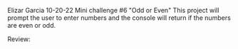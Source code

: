 Elizar Garcia
10-20-22
Mini challenge #6 "Odd or Even"
This project will prompt the user to enter numbers and the console will return if the numbers are even or odd.

Review:
